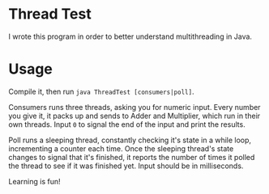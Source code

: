 # Thread Test

I wrote this program in order to better understand multithreading in Java.

# Usage

Compile it, then run `java ThreadTest [consumers|poll]`.

Consumers runs three threads, asking you for numeric input. Every number
you give it, it packs up and sends to Adder and Multiplier, which run in their 
own threads. Input `0` to signal the end of the input and print the results.

Poll runs a sleeping thread, constantly checking it's state in a while loop,
incrementing a counter each time. Once the sleeping thread's state changes
to signal that it's finished, it reports the number of times it polled the thread
to see if it was finished yet. Input should be in milliseconds.

Learning is fun!